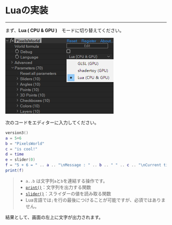 # Luaの実装
---

まず、**Lua ( CPU & GPU )**　モードに切り替えてください。


![LuaMode](LuaMode.png)

次のコードをエディターに入力してください。

```lua:hello.lua
version3()
a = 5+6
b = "PixelsWorld"
c = "is cool!"
d = time
e = slider(0)
f = "5 + 6 = " .. a .. "\nMessage : " .. b .. " " .. c .. "\nCurrent time is : " .. d .. " (s)\nValue of slider0 is : " .. e
print(f)
```

> - ` a..b ` は文字列`a`と`b`を連結する操作です。
> - [`print()`](FuncList.md#print)：文字列を出力する関数
> - [`slider()`](LinkParameters.md)：スライダーの値を読み取る関数
> - Lua言語では`;`を行の最後につけることが可能ですが、必須ではありません。

結果として、画面の左上に文字が出力されます。